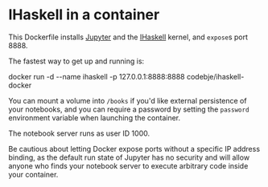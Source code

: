 # IHaskell in a container

This Dockerfile installs [Jupyter] and the [IHaskell] kernel, and `expose`s
port 8888.

The fastest way to get up and running is:

  docker run -d --name ihaskell -p 127.0.0.1:8888:8888 codebje/ihaskell-docker

You can mount a volume into `/books` if you'd like external persistence of
your notebooks, and you can require a password by setting the `password`
environment variable when launching the container.

The notebook server runs as user ID 1000.

Be cautious about letting Docker expose ports without a specific IP address
binding, as the default run state of Jupyter has no security and will allow
anyone who finds your notebook server to execute arbitrary code inside your
container.

[Jupyter]: https://jupyter.org/
[IHaskell]: https://github.com/gibiansky/IHaskell
